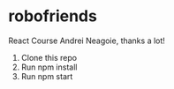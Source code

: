 # robofriends
React Course Andrei Neagoie, thanks a lot!

1. Clone this repo
2. Run npm install
3. Run npm start
